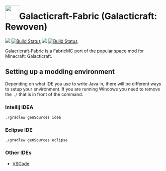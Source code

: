 # <img src="https://raw.githubusercontent.com/teamgalacticraft/Galacticraft-Fabric/3244db50675bc87dcb49053fc4fd5bf16efc98d3/src/main/resources/assets/galacticraft-fabric/icon.png" width="45" height="45" >Galacticraft-Fabric (Galacticraft: Rewoven)
[![](https://img.shields.io/discord/449966345665249290.svg?colorB=7289DA&label=Discord&style=flat-square)](https://discord.gg/N4ndFkr) [![Build Status](https://travis-ci.com/teamgalacticraft/Galacticraft-Fabric.svg?branch=master)](https://travis-ci.com/teamgalacticraft/Galacticraft-Fabric) [![](https://jitpack.io/v/teamgalacticraft/Galacticraft-Fabric.svg)](https://jitpack.io/#teamgalacticraft/Galacticraft-Fabric) [![Build Status](http://ci.joezwet.me:8080/job/Galacticraft-Fabric/badge/icon?style=flat-square)](http://ci.joezwet.me:8080/job/Galacticraft-Fabric/)

Galacricraft-Fabric is a FabricMC port of the popular space mod for Minecraft: Galacticraft.

## Setting up a modding environment
Depending on what IDE you use to write Java in, there will be different ways to setup your environment.
If you are running Windows you need to remove the `./` that is in front of the command.

### Intellij IDEA
```
./gradlew genSources idea
```

### Eclipse IDE
```
./gradlew genSources eclipse
```

### Other IDEs
* [VSCode](https://fabricmc.net/wiki/setup:vscode)
